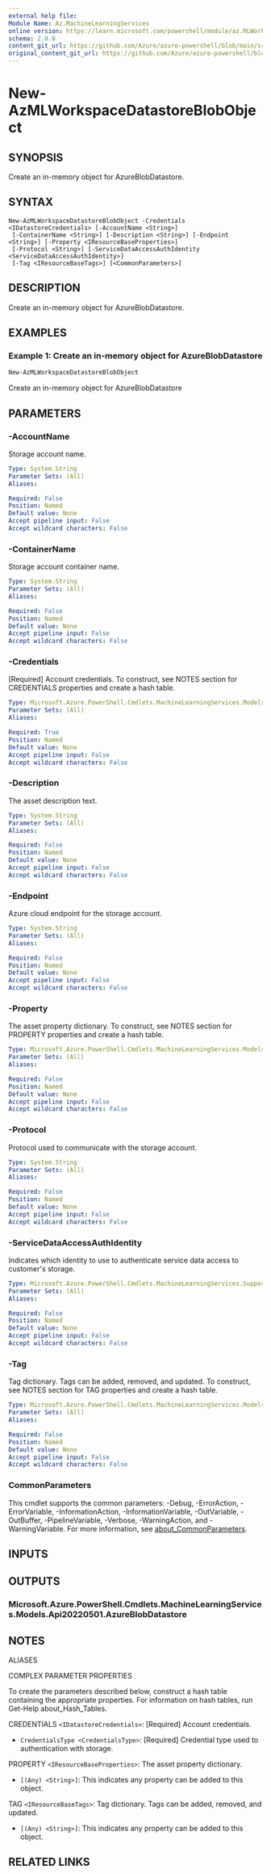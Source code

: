 ```yaml
---
external help file:
Module Name: Az.MachineLearningServices
online version: https://learn.microsoft.com/powershell/module/az.MLWorkspace/new-AzMLWorkspaceDatastoreBlobObject
schema: 2.0.0
content_git_url: https://github.com/Azure/azure-powershell/blob/main/src/MachineLearningServices/help/New-AzMLWorkspaceDatastoreBlobObject.md
original_content_git_url: https://github.com/Azure/azure-powershell/blob/main/src/MachineLearningServices/help/New-AzMLWorkspaceDatastoreBlobObject.md
---
```


# New-AzMLWorkspaceDatastoreBlobObject

## SYNOPSIS
Create an in-memory object for AzureBlobDatastore.

## SYNTAX

```
New-AzMLWorkspaceDatastoreBlobObject -Credentials <IDatastoreCredentials> [-AccountName <String>]
 [-ContainerName <String>] [-Description <String>] [-Endpoint <String>] [-Property <IResourceBaseProperties>]
 [-Protocol <String>] [-ServiceDataAccessAuthIdentity <ServiceDataAccessAuthIdentity>]
 [-Tag <IResourceBaseTags>] [<CommonParameters>]
```

## DESCRIPTION
Create an in-memory object for AzureBlobDatastore.

## EXAMPLES

### Example 1: Create an in-memory object for AzureBlobDatastore
```powershell
New-AzMLWorkspaceDatastoreBlobObject
```

Create an in-memory object for AzureBlobDatastore

## PARAMETERS

### -AccountName
Storage account name.

```yaml
Type: System.String
Parameter Sets: (All)
Aliases:

Required: False
Position: Named
Default value: None
Accept pipeline input: False
Accept wildcard characters: False
```

### -ContainerName
Storage account container name.

```yaml
Type: System.String
Parameter Sets: (All)
Aliases:

Required: False
Position: Named
Default value: None
Accept pipeline input: False
Accept wildcard characters: False
```

### -Credentials
[Required] Account credentials.
To construct, see NOTES section for CREDENTIALS properties and create a hash table.

```yaml
Type: Microsoft.Azure.PowerShell.Cmdlets.MachineLearningServices.Models.Api20220501.IDatastoreCredentials
Parameter Sets: (All)
Aliases:

Required: True
Position: Named
Default value: None
Accept pipeline input: False
Accept wildcard characters: False
```

### -Description
The asset description text.

```yaml
Type: System.String
Parameter Sets: (All)
Aliases:

Required: False
Position: Named
Default value: None
Accept pipeline input: False
Accept wildcard characters: False
```

### -Endpoint
Azure cloud endpoint for the storage account.

```yaml
Type: System.String
Parameter Sets: (All)
Aliases:

Required: False
Position: Named
Default value: None
Accept pipeline input: False
Accept wildcard characters: False
```

### -Property
The asset property dictionary.
To construct, see NOTES section for PROPERTY properties and create a hash table.

```yaml
Type: Microsoft.Azure.PowerShell.Cmdlets.MachineLearningServices.Models.Api20220501.IResourceBaseProperties
Parameter Sets: (All)
Aliases:

Required: False
Position: Named
Default value: None
Accept pipeline input: False
Accept wildcard characters: False
```

### -Protocol
Protocol used to communicate with the storage account.

```yaml
Type: System.String
Parameter Sets: (All)
Aliases:

Required: False
Position: Named
Default value: None
Accept pipeline input: False
Accept wildcard characters: False
```

### -ServiceDataAccessAuthIdentity
Indicates which identity to use to authenticate service data access to customer's storage.

```yaml
Type: Microsoft.Azure.PowerShell.Cmdlets.MachineLearningServices.Support.ServiceDataAccessAuthIdentity
Parameter Sets: (All)
Aliases:

Required: False
Position: Named
Default value: None
Accept pipeline input: False
Accept wildcard characters: False
```

### -Tag
Tag dictionary.
Tags can be added, removed, and updated.
To construct, see NOTES section for TAG properties and create a hash table.

```yaml
Type: Microsoft.Azure.PowerShell.Cmdlets.MachineLearningServices.Models.Api20220501.IResourceBaseTags
Parameter Sets: (All)
Aliases:

Required: False
Position: Named
Default value: None
Accept pipeline input: False
Accept wildcard characters: False
```

### CommonParameters
This cmdlet supports the common parameters: -Debug, -ErrorAction, -ErrorVariable, -InformationAction, -InformationVariable, -OutVariable, -OutBuffer, -PipelineVariable, -Verbose, -WarningAction, and -WarningVariable. For more information, see [about_CommonParameters](http://go.microsoft.com/fwlink/?LinkID=113216).

## INPUTS

## OUTPUTS

### Microsoft.Azure.PowerShell.Cmdlets.MachineLearningServices.Models.Api20220501.AzureBlobDatastore

## NOTES

ALIASES

COMPLEX PARAMETER PROPERTIES

To create the parameters described below, construct a hash table containing the appropriate properties. For information on hash tables, run Get-Help about_Hash_Tables.


CREDENTIALS `<IDatastoreCredentials>`: [Required] Account credentials.
  - `CredentialsType <CredentialsType>`: [Required] Credential type used to authentication with storage.

PROPERTY `<IResourceBaseProperties>`: The asset property dictionary.
  - `[(Any) <String>]`: This indicates any property can be added to this object.

TAG `<IResourceBaseTags>`: Tag dictionary. Tags can be added, removed, and updated.
  - `[(Any) <String>]`: This indicates any property can be added to this object.

## RELATED LINKS

